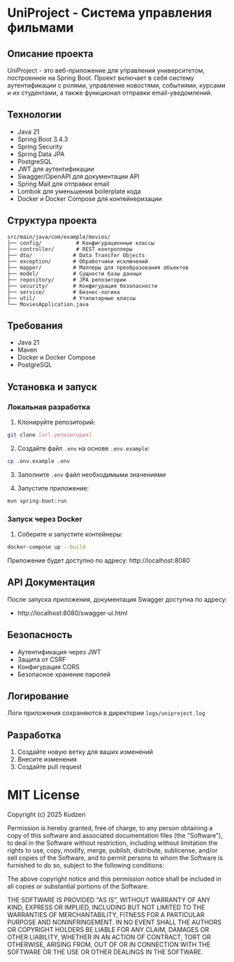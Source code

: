 # UniProject - Система управления фильмами

## Описание проекта
UniProject - это веб-приложение для управления университетом, построенное на Spring Boot. Проект включает в себя систему аутентификации с ролями, управление новостями, событиями, курсами и их студентами, а также функционал отправки email-уведомлений.

## Технологии
- Java 21
- Spring Boot 3.4.3
- Spring Security
- Spring Data JPA
- PostgreSQL
- JWT для аутентификации
- Swagger/OpenAPI для документации API
- Spring Mail для отправки email
- Lombok для уменьшения boilerplate кода
- Docker и Docker Compose для контейнеризации

## Структура проекта
```
src/main/java/com/example/movies/
├── config/           # Конфигурационные классы
├── controller/       # REST контроллеры
├── dto/             # Data Transfer Objects
├── exception/       # Обработчики исключений
├── mapper/          # Мапперы для преобразования объектов
├── model/           # Сущности базы данных
├── repository/      # JPA репозитории
├── security/        # Конфигурация безопасности
├── service/         # Бизнес-логика
├── util/            # Утилитарные классы
└── MoviesApplication.java
```

## Требования
- Java 21
- Maven
- Docker и Docker Compose
- PostgreSQL

## Установка и запуск

### Локальная разработка
1. Клонируйте репозиторий:
```bash
git clone [url-репозитория]
```

2. Создайте файл `.env` на основе `.env.example`:
```bash
cp .env.example .env
```

3. Заполните `.env` файл необходимыми значениями

4. Запустите приложение:
```bash
mvn spring-boot:run
```

### Запуск через Docker
1. Соберите и запустите контейнеры:
```bash
docker-compose up --build
```

Приложение будет доступно по адресу: http://localhost:8080

## API Документация
После запуска приложения, документация Swagger доступна по адресу:
- http://localhost:8080/swagger-ui.html

## Безопасность
- Аутентификация через JWT
- Защита от CSRF
- Конфигурация CORS
- Безопасное хранение паролей

## Логирование
Логи приложения сохраняются в директории `logs/uniproject.log`

## Разработка
1. Создайте новую ветку для ваших изменений
2. Внесите изменения
3. Создайте pull request

# MIT License

Copyright (c) 2025 Kudzeri

Permission is hereby granted, free of charge, to any person obtaining a copy
of this software and associated documentation files (the "Software"), to deal
in the Software without restriction, including without limitation the rights
to use, copy, modify, merge, publish, distribute, sublicense, and/or sell
copies of the Software, and to permit persons to whom the Software is
furnished to do so, subject to the following conditions:

The above copyright notice and this permission notice shall be included in all
copies or substantial portions of the Software.

THE SOFTWARE IS PROVIDED "AS IS", WITHOUT WARRANTY OF ANY KIND, EXPRESS OR
IMPLIED, INCLUDING BUT NOT LIMITED TO THE WARRANTIES OF MERCHANTABILITY,
FITNESS FOR A PARTICULAR PURPOSE AND NONINFRINGEMENT. IN NO EVENT SHALL THE
AUTHORS OR COPYRIGHT HOLDERS BE LIABLE FOR ANY CLAIM, DAMAGES OR OTHER
LIABILITY, WHETHER IN AN ACTION OF CONTRACT, TORT OR OTHERWISE, ARISING FROM,
OUT OF OR IN CONNECTION WITH THE SOFTWARE OR THE USE OR OTHER DEALINGS IN THE
SOFTWARE.